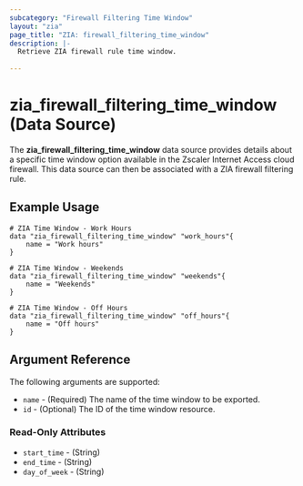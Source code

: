```yaml
---
subcategory: "Firewall Filtering Time Window"
layout: "zia"
page_title: "ZIA: firewall_filtering_time_window"
description: |-
  Retrieve ZIA firewall rule time window.
  
---
```

# zia_firewall_filtering_time_window (Data Source)

The **zia_firewall_filtering_time_window** data source provides details about a specific time window option available in the Zscaler Internet Access cloud firewall. This data source can then be associated with a ZIA firewall filtering rule.

## Example Usage

```hcl
# ZIA Time Window - Work Hours
data "zia_firewall_filtering_time_window" "work_hours"{
    name = "Work hours"
}
```

```hcl
# ZIA Time Window - Weekends
data "zia_firewall_filtering_time_window" "weekends"{
    name = "Weekends"
}
```

```hcl
# ZIA Time Window - Off Hours
data "zia_firewall_filtering_time_window" "off_hours"{
    name = "Off hours"
}
```

## Argument Reference

The following arguments are supported:

* `name` - (Required) The name of the time window to be exported.
* `id` - (Optional) The ID of the time window resource.

### Read-Only Attributes

* `start_time` - (String)
* `end_time` - (String)
* `day_of_week` - (String)
